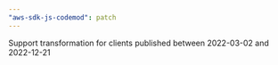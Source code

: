 ```yaml
---
"aws-sdk-js-codemod": patch
---
```


Support transformation for clients published between 2022-03-02 and 2022-12-21
